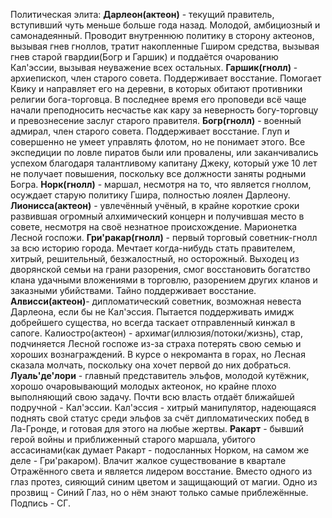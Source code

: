Политическая элита:
**Дарлеон(актеон)** - текущий правитель, вступивший чуть меньше больше года назад. Молодой, амбициозный и самонадеянный. Проводит внутреннюю политику в сторону актеонов, вызывая гнев гноллов, тратит накопленные Гширом средства, вызывая гнев старой гвардии(Богр и Гаршик) и поддаётся очарованию Кал'эссии, вызывая неуважение всех остальных.
**Гаршик(гнолл)** - архиепископ, член старого совета. Поддерживает восстание. Помогает Квику и направляет его на деревни, в которых обитают противники религии бога-торговца. В последнее время его проповеди всё чаще начали преподносить несчастье как кару за неверность богу-торговцу и превознесение заслуг старого правителя.
**Богр(гнолл)** - военный адмирал, член старого совета. Поддерживает восстание. Глуп и совершенно не умеет управлять флотом, но не понимает этого. Все экспедиции по ловле пиратов были или провалены, или заканчивались успехом благодаря талантливому капитану Джеку, который уже 10 лет не получает повышения, поскольку все должности заняты родными Богра.
**Норк(гнолл)** - маршал, несмотря на то, что является гноллом, осуждает старую политику Гшира, полностью лоялен Дарлеону.
**Лионисса(актеон)** - увлечённый учёный, в крайне короткие сроки развившая огромный алхимический концерн и получившая место в совете, несмотря на своё незнатное происхождение. Марионетка Лесной госпожи.
**Гри'ракар(гнолл)** - первый торговый советник-гнолл за всю историю города. Мечтает когда-нибудь стать правителем, хитрый, решительный, безжалостный, но осторожный. Выходец из дворянской семьи на грани разорения, смог восстановить богатство клана удачными вложениями в торговлю, разорением других кланов и заказными убийствами. Тайно поддерживает восстание.
**Алвисси(актеон)**- дипломатический советник, возможная невеста Дарлеона, если бы не Кал'эссия. Пытается поддерживать имидж добрейшего существа, но всегда таскает отправленный кинжал в сапоге.
Калиостро(актеон) - архимаг(иллюзия/потоки/жизнь), стар, подчиняется Лесной госпоже из-за страха потерять свою семью и хороших вознаграждений. В курсе о некроманта в горах, но Лесная сказала молчать, поскольку она хочет первой до них добраться.
**Луаль'де'лори** - главный представитель эльфов, молодой кутёжник, хорошо очаровывающий молодых актеонок, но крайне плохо выполняющий свою задачу. Почти всю власть отдаёт ближайшей подручной - Кал'эссии.
Кал'эссия - хитрый манипулятор, надеющаяся поднять свой статус среди эльфов за счёт дипломатических побед в Ла-Гронде, и готовая для этого на любые жертвы.
**Ракарт** - бывший герой войны и приближенный старого маршала, убитого ассасинами(как думает Ракарт - подосланных Норком, на самом же деле - Гри'ракаром). Влачит жалкое существование в квартале Отражённого света и является лидером восстание. Вместо одного из глаз протез, сияющий синим цветом и защищающий от магии. Одно из прозвищ - Синий Глаз, но о нём знают только самые приблежённые. Подпись - СГ.